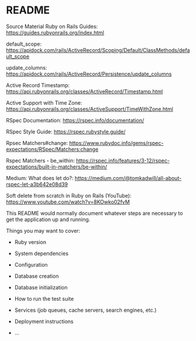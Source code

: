 # README

Source Material
Ruby on Rails Guides: https://guides.rubyonrails.org/index.html

default_scope: https://apidock.com/rails/ActiveRecord/Scoping/Default/ClassMethods/default_scope

update_columns: https://apidock.com/rails/ActiveRecord/Persistence/update_columns

Active Record Timestamp: https://api.rubyonrails.org/classes/ActiveRecord/Timestamp.html

Active Support with Time Zone: https://api.rubyonrails.org/classes/ActiveSupport/TimeWithZone.html

RSpec Documentation: https://rspec.info/documentation/

RSpec Style Guide: https://rspec.rubystyle.guide/

Rpsec Matchers#change: https://www.rubydoc.info/gems/rspec-expectations/RSpec/Matchers:change

Rspec Matchers - be_within: https://rspec.info/features/3-12/rspec-expectations/built-in-matchers/be-within/

Medium: What does let do?: https://medium.com/@tomkadwill/all-about-rspec-let-a3b642e08d39

Soft delete from scratch in Ruby on Rails (YouTube): https://www.youtube.com/watch?v=8KOwko02fvM

This README would normally document whatever steps are necessary to get the
application up and running.

Things you may want to cover:

* Ruby version

* System dependencies

* Configuration

* Database creation

* Database initialization

* How to run the test suite

* Services (job queues, cache servers, search engines, etc.)

* Deployment instructions

* ...
